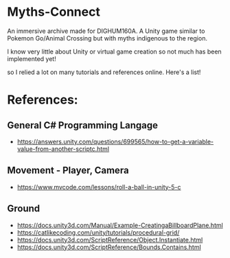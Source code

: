 # Myths-Connect
An immersive archive made for DIGHUM160A. A Unity game similar to Pokemon Go/Animal Crossing but with myths indigenous to the region.

I know very little about Unity or virtual game creation so not much has been implemented yet!

so I relied a lot on many tutorials and references online.
Here's a list!

# References:

## General C# Programming Langage
* https://answers.unity.com/questions/699565/how-to-get-a-variable-value-from-another-scriptc.html

## Movement - Player, Camera
* https://www.mvcode.com/lessons/roll-a-ball-in-unity-5-c

## Ground
* https://docs.unity3d.com/Manual/Example-CreatingaBillboardPlane.html
* https://catlikecoding.com/unity/tutorials/procedural-grid/
* https://docs.unity3d.com/ScriptReference/Object.Instantiate.html
* https://docs.unity3d.com/ScriptReference/Bounds.Contains.html

